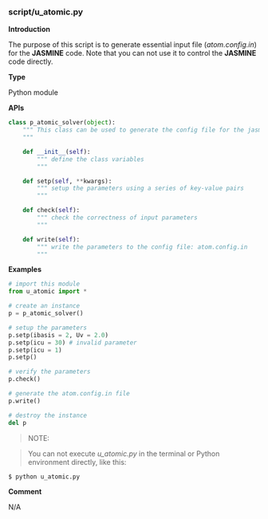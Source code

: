 ### script/u_atomic.py

**Introduction**

The purpose of this script is to generate essential input file (*atom.config.in*) for the **JASMINE** code. Note that you can not use it to control the **JASMINE** code directly.

**Type**

Python module

**APIs**

```python
class p_atomic_solver(object):
    """ This class can be used to generate the config file for the jasmine.
    """

    def __init__(self):
        """ define the class variables
        """

    def setp(self, **kwargs):
        """ setup the parameters using a series of key-value pairs
        """

    def check(self):
        """ check the correctness of input parameters
        """

    def write(self):
        """ write the parameters to the config file: atom.config.in
        """
```

**Examples**

```python
# import this module
from u_atomic import *

# create an instance
p = p_atomic_solver()

# setup the parameters
p.setp(ibasis = 2, Uv = 2.0)
p.setp(icu = 30) # invalid parameter
p.setp(icu = 1)
p.setp()

# verify the parameters
p.check()

# generate the atom.config.in file
p.write()

# destroy the instance
del p
```

> NOTE:

> You can not execute *u_atomic.py* in the terminal or Python environment directly, like this:
```
$ python u_atomic.py
```

**Comment**

N/A